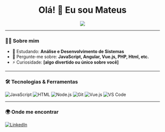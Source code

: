   <h1 align="center">Olá! 👋 Eu sou Mateus</h1>

<p align="center">
  <img src="https://readme-typing-svg.herokuapp.com/?lines=Desenvolvedor+Fullstack;Amante+de+tecnologia;Sempre+aprendendo!" />
</p>

---

### 👨‍💻 Sobre mim

- 🌱 Estudando: **Análise e Desenvolvimento de Sistemas**
- 💬 Pergunte-me sobre: **JavaScript, Angular, Vue.js, PHP, Html, etc.** <!-- - 📫 Contato: **[seu email]** -->
- ⚡ Curiosidade: **[algo divertido ou único sobre você]**

---

### 🛠️ Tecnologias & Ferramentas

![JavaScript](https://img.shields.io/badge/-JavaScript-black?style=flat-square&logo=javascript)
![HTML](https://img.shields.io/badge/-Html5-black?style=flat-square&logo=html5)
![Node.js](https://img.shields.io/badge/-Node.js-black?style=flat-square&logo=node.js)
![Git](https://img.shields.io/badge/-Git-black?style=flat-square&logo=git)
![Vue.js](https://img.shields.io/badge/-Vuejs-black?style=flat-square&logo=vuedotjs)
![VS Code](https://img.shields.io/badge/-VS_Code-black?style=flat-square&logo=visual-studio-code)
<!--
---

### 📈 Estatísticas

<p align="center">
  <img height="180em" src="https://github-readme-stats.vercel.app/api?username=seunome&show_icons=true&theme=tokyonight" />
  <img height="180em" src="https://github-readme-stats.vercel.app/api/top-langs/?username=seunome&layout=compact&theme=tokyonight" />
</p>
-->
---

### 🌍 Onde me encontrar

[![LinkedIn](https://img.shields.io/badge/-LinkedIn-blue?style=flat-square&logo=Linkedin&logoColor=white&link=https://www.linkedin.com/in/mateus-shimomura/)]([https://www.linkedin.com/in/seunome/](https://www.linkedin.com/in/mateus-shimomura/))
<!--
[![Portfolio](https://img.shields.io/badge/-Portfólio-000?style=flat-square&logo=github&link=https://seuportifolio.com)](https://seuportifolio.com)
-->
